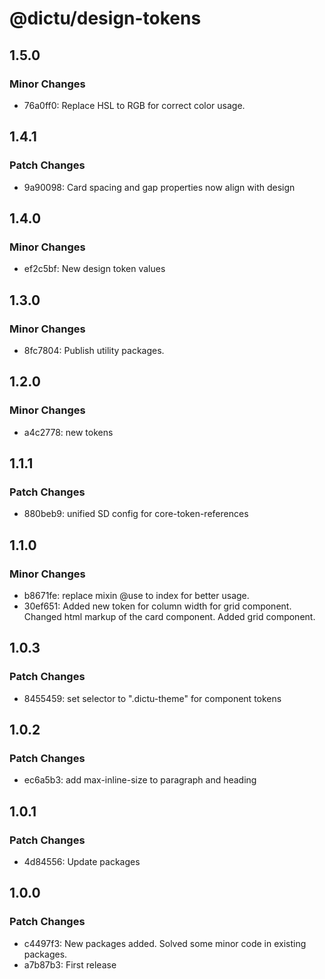 # @dictu/design-tokens

## 1.5.0

### Minor Changes

- 76a0ff0: Replace HSL to RGB for correct color usage.

## 1.4.1

### Patch Changes

- 9a90098: Card spacing and gap properties now align with design

## 1.4.0

### Minor Changes

- ef2c5bf: New design token values

## 1.3.0

### Minor Changes

- 8fc7804: Publish utility packages.

## 1.2.0

### Minor Changes

- a4c2778: new tokens

## 1.1.1

### Patch Changes

- 880beb9: unified SD config for core-token-references

## 1.1.0

### Minor Changes

- b8671fe: replace mixin @use to index for better usage.
- 30ef651: Added new token for column width for grid component. Changed html
  markup of the card component. Added grid component.

## 1.0.3

### Patch Changes

- 8455459: set selector to ".dictu-theme" for component tokens

## 1.0.2

### Patch Changes

- ec6a5b3: add max-inline-size to paragraph and heading

## 1.0.1

### Patch Changes

- 4d84556: Update packages

## 1.0.0

### Patch Changes

- c4497f3: New packages added. Solved some minor code in existing packages.
- a7b87b3: First release
